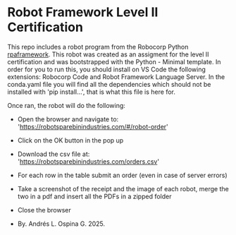 # Robot Framework Level II Certification

This repo includes a robot program from the Robocorp Python [rpaframework](https://github.com/robocorp/rpaframework). This robot was created as an assigment for the level II certification and was bootstrapped with the Python - Minimal template. In order for you to run this, you should install on VS Code the following extensions: Robocorp Code and Robot Framework Language Server. In the conda.yaml file you will find all the dependencies which should not be installed with 'pip install...', that is what this file is here for. 

Once ran, the robot will do the following: 
- Open the browser and navigate to: 'https://robotsparebinindustries.com/#/robot-order'
- Click on the OK button in the pop up
- Download the csv file at: 'https://robotsparebinindustries.com/orders.csv'
- For each row in the table submit an order (even in case of server errors)
- Take a screenshot of the receipt and the image of each robot, merge the two in a pdf and insert all the PDFs in a zipped folder
- Close the browser

- By. Andrés L. Ospina G. 2025.
